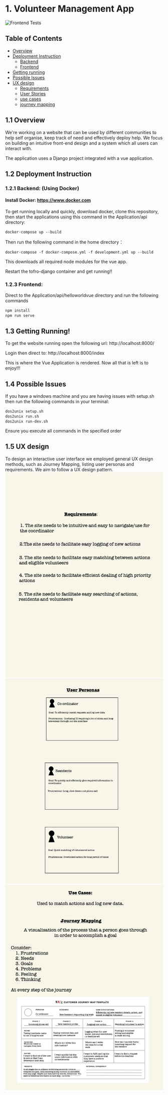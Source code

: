 # 1. Volunteer Management App

![Frontend Tests](https://github.com/spe-uob/2022-VolunteerManagementApp/actions/workflows/Frontend_Test.yml/badge.svg)

## Table of Contents
- <a href="#1">Overview</a>
- <a href="#2">Deployment Instruction</a>
  - <a href="#b">Backend</a>
  - <a href="#f">Frontend</a>
- <a href="#3">Getting running</a>
- <a href="#4">Possible Issues</a>
- <a href="#5">UX design</a>
  - <a href="#6">Requirements</a>
  - <a href="#7">User Stories</a>
  - <a href="#8">use cases</a>
  - <a href="#8">journey mapping</a>


<h2 id="1"> 1.1 Overview</h2>

We're working on a website that can be used by different communities to help self organise, keep track of need and effectively deploy help. We focus on building an intuitive front-end design and a system which all users can interact with.

The application uses a Django project integrated with a vue application.

<h2 id="2"> 1.2 Deployment Instruction</h2>

<h3 id="b"> 1.2.1  Backend: (Using Docker) </h3> 

#### Install Docker: https://www.docker.com

To get running locally and quickly, download docker, clone this repository, then start the applications using this command in the Application/api directory:

    docker-compose up --build

Then run the following command in the home directory：
```
docker-compose -f docker-compose.yml -f development.yml up --build
```

This downloads all required node modules for the vue app.

Restart the tofro-django container and get running!!

<h3 id="f"> 1.2.3 Frontend: </h3> 

Direct to the Application/api/helloworldvue directory and run the following commands
```
npm install
npm run serve
```

<h2 id="3"> 1.3 Getting Running! </h2> 

To get the website running open the following url:
    http://localhost:8000/

Login then direct to:
    http://localhost:8000/index

This is where the Vue Application is rendered. Now all that is left is to enjoy!!!

<h2 id="4"> 1.4 Possible Issues </h2>
If you have a windows machine and you are having issues with setup.sh then run the following commands in your terminal:

```
dos2unix setup.sh
dos2unix run.sh
dos2unix run-dev.sh
```
Ensure you execute all commands in the specified order

<h2 id="5"> 1.5 UX design </h2> 
To design an interactive user interface we employed general UX design methods, such as Journey Mapping, listing user personas and requirements. We aim to follow a UX design pattern.

<a id="6">
  <img src="images/image2.jpg">
</a>

<a id="7">
  <img src="images/image3.jpg">
</a>

<a id="8">
  <img src="images/image4.jpg">
</a>
